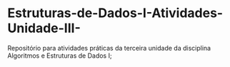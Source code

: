 # Estruturas-de-Dados-I-Atividades-Unidade-III-
Repositório para atividades práticas da terceira unidade da disciplina Algoritmos e Estruturas de Dados I;